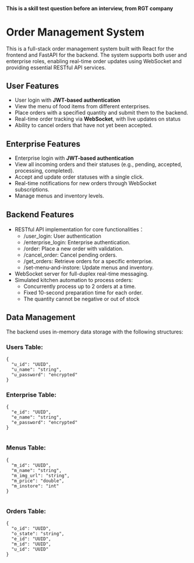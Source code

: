 #### This is a skill test question before an interview, from RGT company


#  Order Management System
This is a full-stack order management system built with React for the frontend and FastAPI for the backend. The system supports both user and enterprise roles, enabling real-time order updates using WebSocket and providing essential RESTful API services.



## User Features
- User login with **JWT-based authentication**
- View the menu of food items from different enterprises.
- Place orders with a specified quantity and submit them to the backend.
- Real-time order tracking via **WebSocket**, with live updates on status
- Ability to cancel orders that have not yet been accepted.

## Enterprise Features
- Enterprise login with **JWT-based authentication**
- View all incoming orders and their statuses (e.g., pending, accepted, processing, completed).
- Accept and update order statuses with a single click.
- Real-time notifications for new orders through WebSocket subscriptions.
- Manage menus and inventory levels.
  
## Backend Features
- RESTful API implementation for core functionalities：
  - /user_login: User authentication
  - /enterprise_login: Enterprise authentication.
  - /order: Place a new order with validation.
  - /cancel_order: Cancel pending orders.
  - /get_orders: Retrieve orders for a specific enterprise.
  - /set-menu-and-instore: Update menus and inventory.
- WebSocket server for full-duplex real-time messaging.
- Simulated kitchen automation to process orders:
  - Concurrently process up to 2 orders at a time.
  - Fixed 10-second preparation time for each order.
  - The quantity cannot be negative or out of stock

## Data Management
The backend uses in-memory data storage with the following structures:
### Users Table:
```
{
  "u_id": "UUID",
  "u_name": "string",
  "u_password": "encrypted"
}
```
### Enterprise Table:
```
{
  "e_id": "UUID",
  "e_name": "string",
  "e_password": "encrypted"
}


```
### Menus Table:
```
{
  "m_id": "UUID",
  "m_name": "string",
  "m_img_url": "string",
  "m_price": "double",
  "m_instore": "int"
}


```
### Orders Table:
```
{
  "o_id": "UUID",
  "o_state": "string",
  "e_id": "UUID",
  "m_id": "UUID",
  "u_id": "UUID"
}
```
